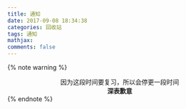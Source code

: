 ```yaml
---
title: 通知
date: 2017-09-08 18:34:38
categories: 回收站
tags: 通知
mathjax:
comments: false
---
```

{% note warning %}
<center>因为这段时间要复习，所以会停更一段时间</center>
<center><strong>深表歉意</strong></center>
{% endnote %}